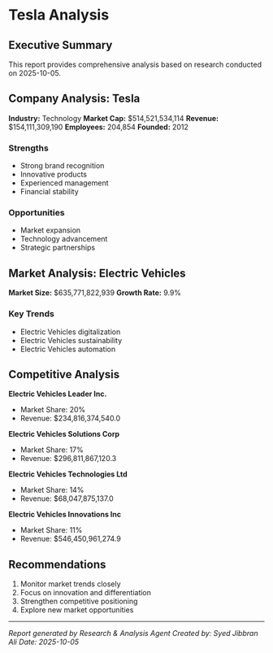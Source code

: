 # Tesla Analysis

## Executive Summary
This report provides comprehensive analysis based on research conducted on 2025-10-05.

## Company Analysis: Tesla

**Industry:** Technology
**Market Cap:** $514,521,534,114
**Revenue:** $154,111,309,190
**Employees:** 204,854
**Founded:** 2012

### Strengths
- Strong brand recognition
- Innovative products
- Experienced management
- Financial stability

### Opportunities
- Market expansion
- Technology advancement
- Strategic partnerships

## Market Analysis: Electric Vehicles

**Market Size:** $635,771,822,939
**Growth Rate:** 9.9%

### Key Trends
- Electric Vehicles digitalization
- Electric Vehicles sustainability
- Electric Vehicles automation

## Competitive Analysis

**Electric Vehicles Leader Inc.**
- Market Share: 20%
- Revenue: $234,816,374,540.0

**Electric Vehicles Solutions Corp**
- Market Share: 17%
- Revenue: $296,811,867,120.3

**Electric Vehicles Technologies Ltd**
- Market Share: 14%
- Revenue: $68,047,875,137.0

**Electric Vehicles Innovations Inc**
- Market Share: 11%
- Revenue: $546,450,961,274.9


## Recommendations

1. Monitor market trends closely
2. Focus on innovation and differentiation
3. Strengthen competitive positioning
4. Explore new market opportunities

---
*Report generated by Research & Analysis Agent*
*Created by: Syed Jibbran Ali*
*Date: 2025-10-05*
